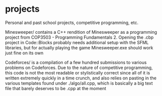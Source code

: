 # projects
Personal and past school projects, competitive programming, etc.

Minesweeper/ contains a C++ rendition of Minesweeper as a programming project from COP3503 - Programming Fundamentals 2. Opening the .cbp project in Code::Blocks probably needs additional setup with the SFML libraries, but for actually playing the game Minesweeper.exe should work just fine on its own

Codeforces/ is a compilation of a few hundred submissions to various problems on Codeforces. Due to the nature of competitive programming, this code is not the most readable or stylistically correct since all of it is written extremely quickly in a time crunch, and also relies on pasting in the various templates found under ./algo/all.cpp, which is basically a big text file that barely deserves to be .cpp at the moment

